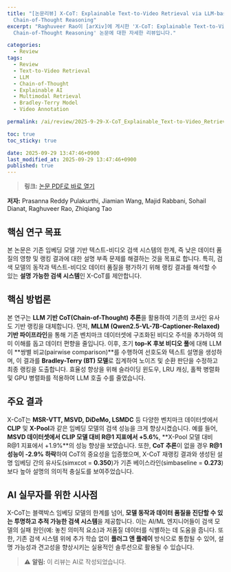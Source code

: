 ```yaml
---
title: "[논문리뷰] X-CoT: Explainable Text-to-Video Retrieval via LLM-based
  Chain-of-Thought Reasoning"
excerpt: "Raghuveer Rao이 [arXiv]에 게시한 'X-CoT: Explainable Text-to-Video Retrieval via LLM-based
  Chain-of-Thought Reasoning' 논문에 대한 자세한 리뷰입니다."

categories:
  - Review
tags:
  - Review
  - Text-to-Video Retrieval
  - LLM
  - Chain-of-Thought
  - Explainable AI
  - Multimodal Retrieval
  - Bradley-Terry Model
  - Video Annotation

permalink: /ai/review/2025-9-29-X-CoT_Explainable_Text-to-Video_Retrieval_via_LLM-based_Chain-of-Thought_Reasoning/

toc: true
toc_sticky: true

date: 2025-09-29 13:47:46+0900
last_modified_at: 2025-09-29 13:47:46+0900
published: true
---
```

> **링크:** [논문 PDF로 바로 열기](https://arxiv.org/abs/2509.21559)

**저자:** Prasanna Reddy Pulakurthi, Jiamian Wang, Majid Rabbani, Sohail Dianat, Raghuveer Rao, Zhiqiang Tao



## 핵심 연구 목표
본 논문은 기존 임베딩 모델 기반 텍스트-비디오 검색 시스템의 한계, 즉 낮은 데이터 품질의 영향 및 랭킹 결과에 대한 설명 부족 문제를 해결하는 것을 목표로 합니다. 특히, 검색 모델의 동작과 텍스트-비디오 데이터 품질을 평가하기 위해 랭킹 결과를 해석할 수 있는 **설명 가능한 검색 시스템**인 X-CoT를 제안합니다.

## 핵심 방법론
본 연구는 **LLM 기반 CoT(Chain-of-Thought) 추론**을 활용하여 기존의 코사인 유사도 기반 랭킹을 대체합니다. 먼저, **MLLM (Qwen2.5-VL-7B-Captioner-Relaxed) 기반 파이프라인**을 통해 기존 벤치마크 데이터셋에 구조화된 비디오 주석을 추가하여 의미 이해를 돕고 데이터 편향을 줄입니다. 이후, 초기 **top-K 후보 비디오 풀**에 대해 LLM이 **쌍별 비교(pairwise comparison)**를 수행하여 선호도와 텍스트 설명을 생성하며, 이 결과를 **Bradley-Terry (BT) 모델**로 집계하여 노이즈 및 순환 판단을 수정하고 최종 랭킹을 도출합니다. 효율성 향상을 위해 슬라이딩 윈도우, LRU 캐싱, 홀짝 병렬화 및 GPU 병렬화를 적용하여 LLM 호출 수를 줄였습니다.

## 주요 결과
X-CoT는 **MSR-VTT, MSVD, DiDeMo, LSMDC** 등 다양한 벤치마크 데이터셋에서 **CLIP** 및 **X-Pool**과 같은 임베딩 모델의 검색 성능을 크게 향상시켰습니다. 예를 들어, **MSVD 데이터셋에서 CLIP 모델 대비 R@1 지표에서 +5.6%**, **X-Pool 모델 대비 R@1 지표에서 +1.9%**의 성능 향상을 보였습니다. 또한, **CoT 추론**이 없을 경우 **R@1 성능이 -2.9% 하락**하여 CoT의 중요성을 입증했으며, X-CoT 재랭킹 결과와 생성된 설명 임베딩 간의 유사도(simxcot = **0.350**)가 기존 베이스라인(simbaseline = **0.273**)보다 높아 설명의 의미적 충실도를 보여주었습니다.

## AI 실무자를 위한 시사점
X-CoT는 블랙박스 임베딩 모델의 한계를 넘어, **모델 동작과 데이터 품질을 진단할 수 있는 투명하고 추적 가능한 검색 시스템**을 제공합니다. 이는 AI/ML 엔지니어들이 검색 모델의 실패 원인(예: 놓친 의미적 요소)과 저품질 데이터를 식별하는 데 도움을 줍니다. 또한, 기존 검색 시스템 위에 추가 학습 없이 **플러그 앤 플레이** 방식으로 통합될 수 있어, 설명 가능성과 견고성을 향상시키는 실용적인 솔루션으로 활용될 수 있습니다.

> ⚠️ **알림:** 이 리뷰는 AI로 작성되었습니다.